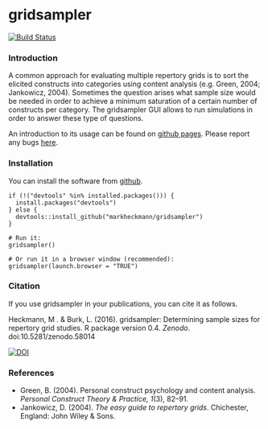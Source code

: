# gridsampler

[![Build Status](https://travis-ci.org/markheckmann/gridsampler.svg?branch=master)](https://travis-ci.org/markheckmann/gridsampler)

### Introduction

A common approach for evaluating multiple repertory grids is to sort the elicited constructs into categories using content analysis (e.g. Green, 2004; Jankowicz, 2004). Sometimes the question arises what sample size would be needed in order to achieve a minimum saturation of a certain number of constructs per category. The gridsampler GUI allows to run simulations in order to answer these type of questions.

An introduction to its usage can be found on [github pages](http://markheckmann.github.io/gridsampler/). Please report any bugs [here](https://github.com/markheckmann/gridsampler/issues).

### Installation 

You can install the software from [github](https://github.com/markheckmann/gridsampler).

```
if (!("devtools" %in% installed.packages())) {
  install.packages("devtools")
} else {
  devtools::install_github("markheckmann/gridsampler")
}

# Run it:
gridsampler()

# Or run it in a browser window (recommended):
gridsampler(launch.browser = "TRUE")
```

### Citation

If you use gridsampler in your publications, you can cite it as follows. 
 
Heckmann, M . & Burk, L. (2016). gridsampler: Determining sample sizes for repertory grid studies. R package version 0.4. *Zenodo*. doi:10.5281/zenodo.58014

[![DOI](https://zenodo.org/badge/doi/10.5281/zenodo.58014.svg)](http://dx.doi.org/10.5281/zenodo.58014)


### References

+ Green, B. (2004). Personal construct psychology and content analysis. *Personal Construct Theory & Practice, 1*(3), 82–91.
+ Jankowicz, D. (2004). *The easy guide to repertory grids*. Chichester, England: John Wiley & Sons.
